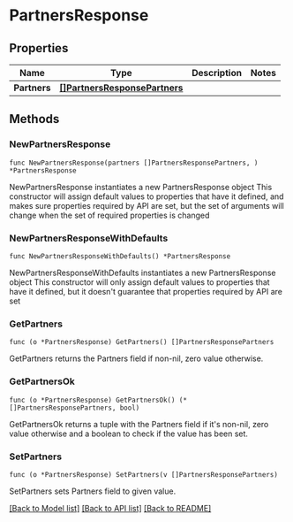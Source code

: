 # PartnersResponse

## Properties

Name | Type | Description | Notes
------------ | ------------- | ------------- | -------------
**Partners** | [**[]PartnersResponsePartners**](PartnersResponsePartners.md) |  | 

## Methods

### NewPartnersResponse

`func NewPartnersResponse(partners []PartnersResponsePartners, ) *PartnersResponse`

NewPartnersResponse instantiates a new PartnersResponse object
This constructor will assign default values to properties that have it defined,
and makes sure properties required by API are set, but the set of arguments
will change when the set of required properties is changed

### NewPartnersResponseWithDefaults

`func NewPartnersResponseWithDefaults() *PartnersResponse`

NewPartnersResponseWithDefaults instantiates a new PartnersResponse object
This constructor will only assign default values to properties that have it defined,
but it doesn't guarantee that properties required by API are set

### GetPartners

`func (o *PartnersResponse) GetPartners() []PartnersResponsePartners`

GetPartners returns the Partners field if non-nil, zero value otherwise.

### GetPartnersOk

`func (o *PartnersResponse) GetPartnersOk() (*[]PartnersResponsePartners, bool)`

GetPartnersOk returns a tuple with the Partners field if it's non-nil, zero value otherwise
and a boolean to check if the value has been set.

### SetPartners

`func (o *PartnersResponse) SetPartners(v []PartnersResponsePartners)`

SetPartners sets Partners field to given value.



[[Back to Model list]](../README.md#documentation-for-models) [[Back to API list]](../README.md#documentation-for-api-endpoints) [[Back to README]](../README.md)


